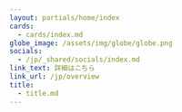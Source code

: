 ```yaml
---
layout: partials/home/index
cards:
  - cards/index.md
globe_image: /assets/img/globe/globe.png
socials:
  - /jp/_shared/socials/index.md
link_text: 詳細はこちら
link_url: /jp/overview
title:
  - title.md
---
```

